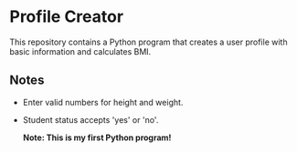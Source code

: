 # Profile Creator

This repository contains a Python program that creates a user profile with basic information and calculates BMI.


## Notes
- Enter valid numbers for height and weight.
- Student status accepts 'yes' or 'no'.

  **Note: This is my first Python program!**
